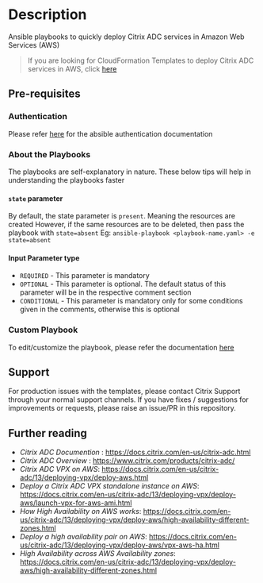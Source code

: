 
# Description

Ansible playbooks to quickly deploy Citrix ADC services in Amazon Web Services (AWS)

> If you are looking for CloudFormation Templates to deploy Citrix ADC services in AWS, click [here](https://github.com/citrix/citrix-adc-aws-cloudformation)

## Pre-requisites

### Authentication

Please refer [here](https://docs.ansible.com/ansible/latest/scenario_guides/guide_aws.html#authentication) for the absible authentication documentation

### About the Playbooks

The playbooks are self-explanatory in nature. These below tips will help in understanding the playbooks faster

#### `state` parameter

By default, the state parameter is `present`. Meaning the resources are created
However, if the same resources are to be deleted, then pass the playbook with `state=absent`
Eg: `ansible-playbook <playbook-name.yaml> -e state=absent`

#### Input Parameter type

- `REQUIRED` - This parameter is mandatory
- `OPTIONAL` - This parameter is optional. The default status of this parameter will be in the respective comment section
- `CONDITIONAL` - This parameter is mandatory only for some conditions given in the comments, otherwise this is optional

### Custom Playbook

To edit/customize the playbook, please refer the documentation [here](https://docs.ansible.com/ansible/latest/modules/cloudformation_module.html)

## Support
For production issues with the templates, please contact Citrix Support through your normal support channels. If you have fixes / suggestions for improvements or requests, please raise an issue/PR in this repository. 

## Further reading
- *Citrix ADC Documention* : https://docs.citrix.com/en-us/citrix-adc.html
- *Citrix ADC Overview* : https://www.citrix.com/products/citrix-adc/
- *Citrix ADC VPX on AWS*: https://docs.citrix.com/en-us/citrix-adc/13/deploying-vpx/deploy-aws.html
- *Deploy a Citrix ADC VPX standalone instance on AWS*: https://docs.citrix.com/en-us/citrix-adc/13/deploying-vpx/deploy-aws/launch-vpx-for-aws-ami.html
- *How High Availability on AWS works*: https://docs.citrix.com/en-us/citrix-adc/13/deploying-vpx/deploy-aws/high-availability-different-zones.html
- *Deploy a high availability pair on AWS*: https://docs.citrix.com/en-us/citrix-adc/13/deploying-vpx/deploy-aws/vpx-aws-ha.html
- *High Availability across AWS Availability zones*: https://docs.citrix.com/en-us/citrix-adc/13/deploying-vpx/deploy-aws/high-availability-different-zones.html
